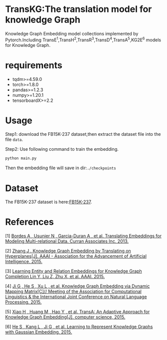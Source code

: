 # TransKG:The translation model for knowledge Graph
Knowledge Graph Embedding model collections implemented by Pytorch.Including TransE<sup>1</sup>,TransH<sup>2</sup>,TransR<sup>3</sup>,TransD<sup>4</sup>,TransA<sup>5</sup>,KG2E<sup>6</sup> models for Knowledge Graph.
# requirements
+ tqdm>=4.59.0
+ torch>=1.8.0
+ pandas>=1.2.3
+ numpy>=1.20.1
+ tensorboardX>=2.2
# Usage
Step1: download the FB15K-237 dataset,then extract the dataset file into the file `data`. 

Step2: Use following command to train the embedding.
```bash
python main.py
```
Then the embedding file will save in dir:`./checkpoints`
# Dataset
The FB15K-237 dataset is here:[FB15K-237](https://everest.hds.utc.fr/lib/exe/fetch.php?media=en:fb15k.tgz).
# References
[1] [Bordes A ,  Usunier N ,  Garcia-Duran A , et al. Translating Embeddings for Modeling Multi-relational Data. Curran Associates Inc.  2013.](http://www.thespermwhale.com/jaseweston/papers/CR_paper_nips13.pdf)

[2] [Zhang J . Knowledge Graph Embedding by Translating on Hyperplanes[J]. AAAI - Association for the Advancement of Artificial Intelligence, 2015.](http://pdfs.semanticscholar.org/2a3f/862199883ceff5e3c74126f0c80770653e05.pdf)

[3] [Learning Entity and Relation Embeddings for Knowledge Graph Completion Lin Y, Liu Z, Zhu X, et al. AAAI. 2015. ](http://nlp.csai.tsinghua.edu.cn/~lyk/publications/aaai2015_transr.pdf)

[4] [Ji G ,  He S ,  Xu L , et al. Knowledge Graph Embedding via Dynamic Mapping Matrix[C]// Meeting of the Association for Computational Linguistics & the International Joint Conference on Natural Language Processing. 2015.](http://www.nlpr.ia.ac.cn/cip/~liukang/liukangPageFile/Knowledge%20Graph%20Embedding%20via%20Dynamic%20Mapping%20Matrix.pdf)

[5] [Xiao H ,  Huang M ,  Hao Y , et al. TransA: An Adaptive Approach for Knowledge Graph Embedding[J]. computer science, 2015.](https://arxiv.org/pdf/1509.05490.pdf)

[6] [He S ,  Kang L ,  Ji G , et al. Learning to Represent Knowledge Graphs with Gaussian Embedding.  2015.](http://www.nlpr.ia.ac.cn/cip/~liukang/liukangPageFile/Learning%20to%20Represent%20Knowledge%20Graphs%20with%20Gaussian%20Embedding.pdf)

